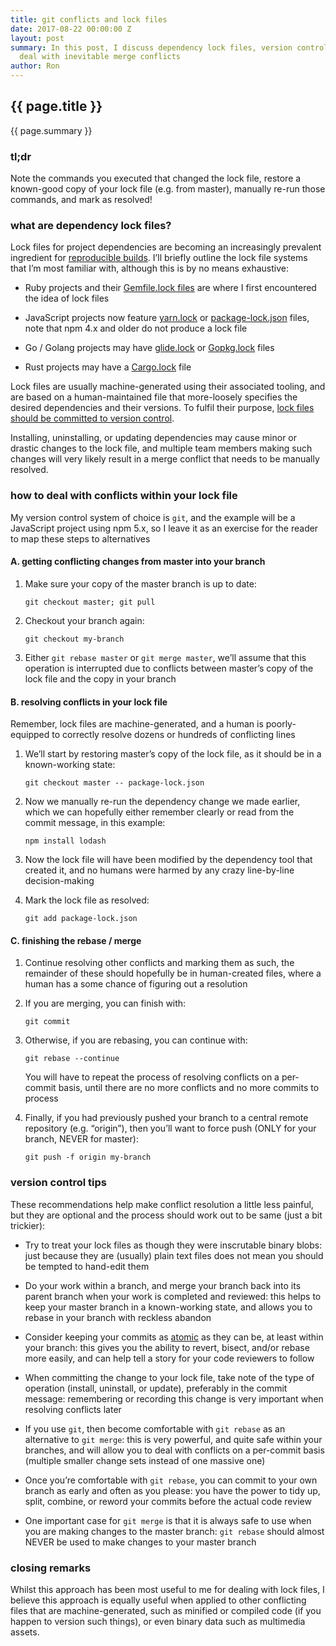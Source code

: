 ```yaml
---
title: git conflicts and lock files
date: 2017-08-22 00:00:00 Z
layout: post
summary: In this post, I discuss dependency lock files, version control, and how I
  deal with inevitable merge conflicts
author: Ron
---
```


## {{ page.title }}

{{ page.summary }}


### tl;dr

Note the commands you executed that changed the lock file, restore a known-good copy of your lock file (e.g. from master), manually re-run those commands, and mark as resolved!


### what are dependency lock files?

Lock files for project dependencies are becoming an increasingly prevalent ingredient for [reproducible builds](https://martinfowler.com/bliki/ReproducibleBuild.html). I’ll briefly outline the lock file systems that I’m most familiar with, although this is by no means exhaustive:

-   Ruby projects and their [Gemfile.lock files](https://richonrails.com/articles/how-does-the-gemfile-lock-file-work) are where I first encountered the idea of lock files

-   JavaScript projects now feature [yarn.lock](https://yarnpkg.com/en/docs/yarn-lock) or [package-lock.json](https://docs.npmjs.com/files/package-lock.json) files, note that npm 4.x and older do not produce a lock file

-   Go / Golang projects may have [glide.lock](https://github.com/Masterminds/glide) or [Gopkg.lock](https://github.com/golang/dep) files

-   Rust projects may have a [Cargo.lock](http://doc.crates.io/guide.html#cargotoml-vs-cargolock) file

Lock files are usually machine-generated using their associated tooling, and are based on a human-maintained file that more-loosely specifies the desired dependencies and their versions. To fulfil their purpose, [lock files should be committed to version control](https://yarnpkg.com/blog/2016/11/24/lockfiles-for-all/).

Installing, uninstalling, or updating dependencies may cause minor or drastic changes to the lock file, and multiple team members making such changes will very likely result in a merge conflict that needs to be manually resolved.


### how to deal with conflicts within your lock file

My version control system of choice is `git`, and the example will be a JavaScript project using npm 5.x, so I leave it as an exercise for the reader to map these steps to alternatives


#### A. getting conflicting changes from master into your branch

1.  Make sure your copy of the master branch is up to date:

    `git checkout master; git pull` 

1.  Checkout your branch again:

    `git checkout my-branch`

1.  Either `git rebase master` or `git merge master`, we’ll assume that this operation is interrupted due to conflicts between master’s copy of the lock file and the copy in your branch


#### B. resolving conflicts in your lock file

Remember, lock files are machine-generated, and a human is poorly-equipped to correctly resolve dozens or hundreds of conflicting lines

1.  We’ll start by restoring master’s copy of the lock file, as it should be in a known-working state:

    `git checkout master -- package-lock.json`

1.  Now we manually re-run the dependency change we made earlier, which we can hopefully either remember clearly or read from the commit message, in this example:

    `npm install lodash`

1.  Now the lock file will have been modified by the dependency tool that created it, and no humans were harmed by any crazy line-by-line decision-making

1.  Mark the lock file as resolved:

    `git add package-lock.json`


#### C. finishing the rebase / merge

1.  Continue resolving other conflicts and marking them as such, the remainder of these should hopefully be in human-created files, where a human has a some chance of figuring out a resolution

1.  If you are merging, you can finish with:

    `git commit`

1.  Otherwise, if you are rebasing, you can continue with:

    `git rebase --continue`
    
    You will have to repeat the process of resolving conflicts on a per-commit basis, until there are no more conflicts and no more commits to process

1.  Finally, if you had previously pushed your branch to a central remote repository (e.g. “origin”), then you’ll want to force push (ONLY for your branch, NEVER for master):

    `git push -f origin my-branch`


### version control tips

These recommendations help make conflict resolution a little less painful, but they are optional and the process should work out to be same (just a bit trickier):

-   Try to treat your lock files as though they were inscrutable binary blobs: just because they are (usually) plain text files does not mean you should be tempted to hand-edit them

-   Do your work within a branch, and merge your branch back into its parent branch when your work is completed and reviewed: this helps to keep your master branch in a known-working state, and allows you to rebase in your branch with reckless abandon

-   Consider keeping your commits as [atomic](https://www.freshconsulting.com/atomic-commits/) as they can be, at least within your branch: this gives you the ability to revert, bisect, and/or rebase more easily, and can help tell a story for your code reviewers to follow

-   When committing the change to your lock file, take note of the type of operation (install, uninstall, or update), preferably in the commit message: remembering or recording this change is very important when resolving conflicts later

-   If you use `git`, then become comfortable with `git rebase` as an alternative to `git merge`: this is very powerful, and quite safe within your branches, and will allow you to deal with conflicts on a per-commit basis (multiple smaller change sets instead of one massive one)

-   Once you’re comfortable with `git rebase`, you can commit to your own branch as early and often as you please: you have the power to tidy up, split, combine, or reword your commits before the actual code review

-   One important case for `git merge` is that it is always safe to use when you are making changes to the master branch: `git rebase` should almost NEVER be used to make changes to your master branch


### closing remarks

Whilst this approach has been most useful to me for dealing with lock files, I believe this approach is equally useful when applied to other conflicting files that are machine-generated, such as minified or compiled code (if you happen to version such things), or even binary data such as multimedia assets.
